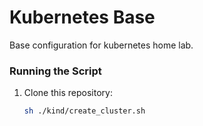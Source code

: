 # Kubernetes Base

Base configuration for kubernetes home lab.

### Running the Script

1. Clone this repository:
   ```bash
   sh ./kind/create_cluster.sh
   ```